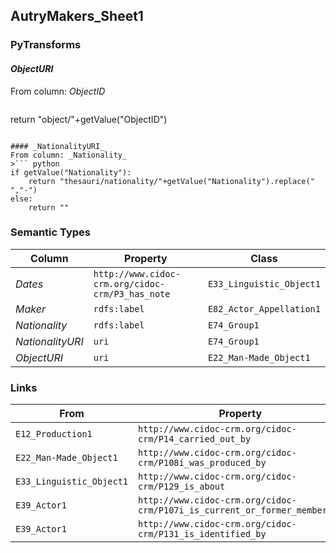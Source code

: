 ## AutryMakers_Sheet1

### PyTransforms
#### _ObjectURI_
From column: _ObjectID_
>``` python
return "object/"+getValue("ObjectID")
```

#### _NationalityURI_
From column: _Nationality_
>``` python
if getValue("Nationality"):
    return "thesauri/nationality/"+getValue("Nationality").replace(" ","-")
else:
    return ""
```


### Semantic Types
| Column | Property | Class |
|  ----- | -------- | ----- |
| _Dates_ | `http://www.cidoc-crm.org/cidoc-crm/P3_has_note` | `E33_Linguistic_Object1`|
| _Maker_ | `rdfs:label` | `E82_Actor_Appellation1`|
| _Nationality_ | `rdfs:label` | `E74_Group1`|
| _NationalityURI_ | `uri` | `E74_Group1`|
| _ObjectURI_ | `uri` | `E22_Man-Made_Object1`|


### Links
| From | Property | To |
|  --- | -------- | ---|
| `E12_Production1` | `http://www.cidoc-crm.org/cidoc-crm/P14_carried_out_by` | `E39_Actor1`|
| `E22_Man-Made_Object1` | `http://www.cidoc-crm.org/cidoc-crm/P108i_was_produced_by` | `E12_Production1`|
| `E33_Linguistic_Object1` | `http://www.cidoc-crm.org/cidoc-crm/P129_is_about` | `E39_Actor1`|
| `E39_Actor1` | `http://www.cidoc-crm.org/cidoc-crm/P107i_is_current_or_former_member_of` | `E74_Group1`|
| `E39_Actor1` | `http://www.cidoc-crm.org/cidoc-crm/P131_is_identified_by` | `E82_Actor_Appellation1`|
